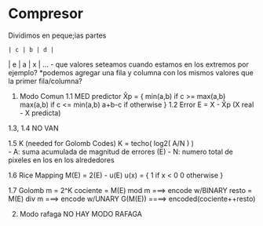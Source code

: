 # Compresor 
Dividimos en peque;ias partes

    | c | b | d |
| e | a | x | ...                - que valores seteamos cuando estamos en los extremos por ejemplo?
                                        *podemos agregar una fila y columna con los mismos valores que la primer fila/columna?

1) Modo Comun
1.1 MED predictor
    X̂p = {
        min(a,b) if c >= max(a,b)
        max(a,b) if c <= min(a,b)
        a+b-c    if otherwise
    }
1.2 Error
    E = X - X̂p   (X real - X predicta)

1.3, 1.4 NO VAN

1.5 K (needed for Golomb Codes)
    K = techo( log2( A/N ) )  
        - A: suma acumulada de magnitud de errores (E)
        - N: numero total de pixeles en los en los alrededores

1.6 Rice Mapping
    M(E) = 2(E) - u(E)
        u(x) = {
            1  if x < 0
            0  otherwise
        }
            
1.7 Golomb
    m = 2^K
    cociente = M(E) mod m ===> encode w/BINARY
       resto = M(E) div m ===> encode w/UNARY
    G(M(E)) ====> encoded(cociente++resto)




2) Modo rafaga
    NO HAY MODO RAFAGA
